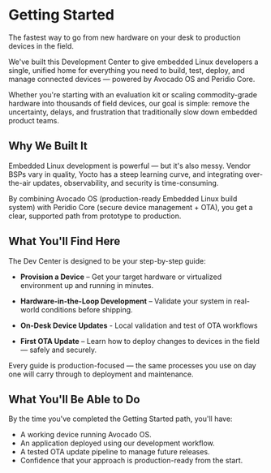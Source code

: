 # Getting Started

The fastest way to go from new hardware on your desk to production devices in the field.

We've built this Development Center to give embedded Linux developers a single, unified home for everything you need to build, test, deploy, and manage connected devices — powered by Avocado OS and Peridio Core.

Whether you're starting with an evaluation kit or scaling commodity-grade hardware into thousands of field devices, our goal is simple: remove the uncertainty, delays, and frustration that traditionally slow down embedded product teams.

## Why We Built It

Embedded Linux development is powerful — but it's also messy. Vendor BSPs vary in quality, Yocto has a steep learning curve, and integrating over-the-air updates, observability, and security is time-consuming.

By combining Avocado OS (production-ready Embedded Linux build system) with Peridio Core (secure device management + OTA), you get a clear, supported path from prototype to production.

## What You'll Find Here

The Dev Center is designed to be your step-by-step guide:

- **Provision a Device** – Get your target hardware or virtualized environment up and running in minutes.

- **Hardware-in-the-Loop Development** – Validate your system in real-world conditions before shipping.

- **On-Desk Device Updates** - Local validation and test of OTA workflows

- **First OTA Update** – Learn how to deploy changes to devices in the field — safely and securely.

Every guide is production-focused — the same processes you use on day one will carry through to deployment and maintenance.

## What You'll Be Able to Do

By the time you've completed the Getting Started path, you'll have:

- A working device running Avocado OS.
- An application deployed using our development workflow.
- A tested OTA update pipeline to manage future releases.
- Confidence that your approach is production-ready from the start.
